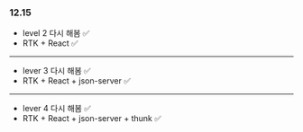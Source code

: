 ### 12.15

- level 2 다시 해봄 ✅
- RTK + React ✅

---

- lever 3 다시 해봄 ✅
- RTK + React + json-server ✅

---

- lever 4 다시 해봄 ✅
- RTK + React + json-server + thunk ✅
